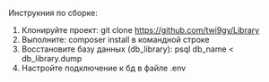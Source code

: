 Инструкния по сборке:

1) Клонируйте проект: git clone https://github.com/twi9gy/Library
2) Выполните: composer install в командной строке
3) Восстановите базу данных (db_library): psql db_name < db_library.dump
4) Настройте подключение к бд в файле .env

